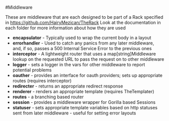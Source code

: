 #Middleware

These are middleware that are each designed to be part of a Rack specified in https://github.com/HairyMezican/TheRack
Look at the documentation in each folder for more information about how they are used

*	**encapsulator** - Typically used to wrap the current body in a layout  
*	**errorhandler** - Used to catch any panics from any later middleware, and, if so, passes a 500 Internal Service Error to the previous ones  
*	**interceptor** - A lightweight router that uses a map[string]Middleware lookup on the requested URL to pass the request on to other middleware  
*	**logger** - sets a logger in the vars for other middleware to report potential problems  
*	**oauther** - provides an interface for oauth providers; sets up appropriate routes (requires interceptor)  
*	**redirecter** - returns an appropriate redirect response  
*	**renderer** - renders an appropriate template (requires TheTemplater)  
*	**routes** - a branching based router  
*	**session** - provides a middleware wrapper for Gorilla based Sessions  
*	**statuser** - sets appropriate template variables based on http statuses sent from later middleware - useful for setting error layouts